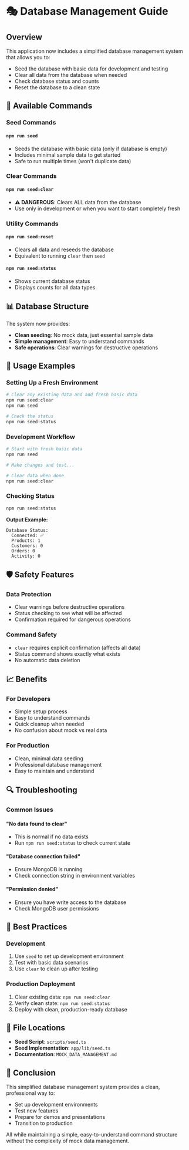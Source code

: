 # 🎭 Database Management Guide

## Overview

This application now includes a simplified database management system that allows you to:

- Seed the database with basic data for development and testing
- Clear all data from the database when needed
- Check database status and counts
- Reset the database to a clean state

## 🚀 Available Commands

### **Seed Commands**

#### `npm run seed`

- Seeds the database with basic data (only if database is empty)
- Includes minimal sample data to get started
- Safe to run multiple times (won't duplicate data)

### **Clear Commands**

#### `npm run seed:clear`

- **⚠️ DANGEROUS**: Clears ALL data from the database
- Use only in development or when you want to start completely fresh

### **Utility Commands**

#### `npm run seed:reset`

- Clears all data and reseeds the database
- Equivalent to running `clear` then `seed`

#### `npm run seed:status`

- Shows current database status
- Displays counts for all data types

## 📊 Database Structure

The system now provides:

- **Clean seeding**: No mock data, just essential sample data
- **Simple management**: Easy to understand commands
- **Safe operations**: Clear warnings for destructive operations

## 🔧 Usage Examples

### Setting Up a Fresh Environment

```bash
# Clear any existing data and add fresh basic data
npm run seed:clear
npm run seed

# Check the status
npm run seed:status
```

### Development Workflow

```bash
# Start with fresh basic data
npm run seed

# Make changes and test...

# Clear data when done
npm run seed:clear
```

### Checking Status

```bash
npm run seed:status
```

**Output Example:**

```
Database Status:
  Connected: ✅
  Products: 1
  Customers: 0
  Orders: 0
  Activity: 0
```

## 🛡️ Safety Features

### Data Protection

- Clear warnings before destructive operations
- Status checking to see what will be affected
- Confirmation required for dangerous operations

### Command Safety

- `clear` requires explicit confirmation (affects all data)
- Status command shows exactly what exists
- No automatic data deletion

## 📈 Benefits

### For Developers

- Simple setup process
- Easy to understand commands
- Quick cleanup when needed
- No confusion about mock vs real data

### For Production

- Clean, minimal data seeding
- Professional database management
- Easy to maintain and understand

## 🔍 Troubleshooting

### Common Issues

#### "No data found to clear"

- This is normal if no data exists
- Run `npm run seed:status` to check current state

#### "Database connection failed"

- Ensure MongoDB is running
- Check connection string in environment variables

#### "Permission denied"

- Ensure you have write access to the database
- Check MongoDB user permissions

## 🚀 Best Practices

### Development

1. Use `seed` to set up development environment
2. Test with basic data scenarios
3. Use `clear` to clean up after testing

### Production Deployment

1. Clear existing data: `npm run seed:clear`
2. Verify clean state: `npm run seed:status`
3. Deploy with clean, production-ready database

## 📝 File Locations

- **Seed Script**: `scripts/seed.ts`
- **Seed Implementation**: `app/lib/seed.ts`
- **Documentation**: `MOCK_DATA_MANAGEMENT.md`

## 🎉 Conclusion

This simplified database management system provides a clean, professional way to:

- Set up development environments
- Test new features
- Prepare for demos and presentations
- Transition to production

All while maintaining a simple, easy-to-understand command structure without the complexity of mock data management.
